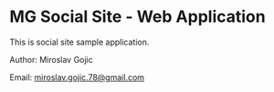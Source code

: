 # MG Social Site - Web Application

This is social site sample application.

Author: Miroslav Gojic 

Email: miroslav.gojic.78@gmail.com